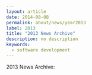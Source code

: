 ```yaml
---
layout: article
date: 2014-08-08
permalink: about/news/year2013
label: 2013
title: "2013 News Archive"
description: no description
keywords:
  - software development
---
```


2013 News Archive:

